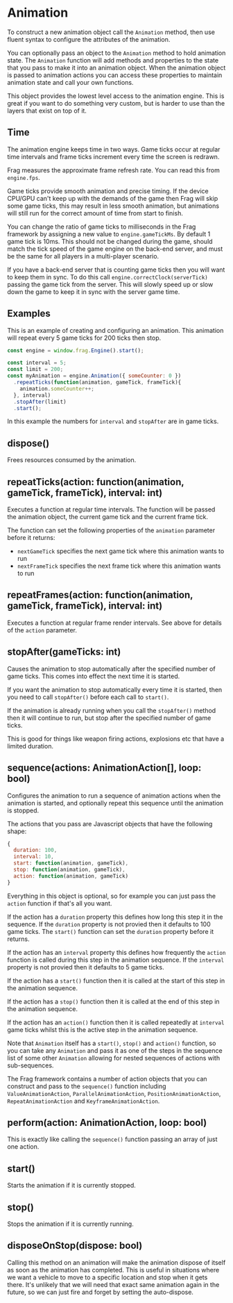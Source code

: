 # Animation
To construct a new animation object call the `Animation` method, then use
fluent syntax to configure the attributes of the animation.

You can optionally pass an object to the `Animation` method to hold
animation state. The `Animation` function will add methods and properties
to the state that you pass to make it into an animation object. When the
animation object is passed to animation actions you can access these
properties to maintain animation state and call your own functions.

This object provides the lowest level access to the animation engine.
This is great if you want to do something very custom, but is harder
to use than the layers that exist on top of it.

## Time
The animation engine keeps time in two ways. Game ticks occur at regular
time intervals and frame ticks increment every time the screen is redrawn.

Frag measures the approximate frame refresh rate. You can read this from
`engine.fps`.

Game ticks provide smooth animation and precise timing. If the device
CPU/GPU can't keep up with the demands of the game then Frag will skip
some game ticks, this may result in less smooth animation, but animations
will still run for the correct amount of time from start to finish.

You can change the ratio of game ticks to milliseconds in the
Frag framework by assigning a new value to `engine.gameTickMs`. 
By default 1 game tick is 10ms. This should not be changed during the game, 
should match the tick speed of the game engine on the back-end server, 
and must be the same for all players in a multi-player scenario.

If you have a back-end server that is counting game ticks then you will want 
to keep them in sync. To do this call `engine.correctClock(serverTick)`
passing the game tick from the server. This will slowly speed up or slow down
the game to keep it in sync with the server game time.

## Examples
This is an example of creating and configuring an animation. This
animation will repeat every 5 game ticks for 200 ticks then stop.

```javascript
const engine = window.frag.Engine().start();

const interval = 5;
const limit = 200;
const myAnimation = engine.Animation({ someCounter: 0 })
  .repeatTicks(function(animation, gameTick, frameTick){
    animation.someCounter++;
  }, interval)
  .stopAfter(limit)
  .start();
```

In this example the numbers for `interval` and `stopAfter` are in game
ticks.

## dispose()
Frees resources consumed by the animation.

## repeatTicks(action: function(animation, gameTick, frameTick), interval: int)
Executes a function at regular time intervals. The function will be passed
the animation object, the current game tick and the current frame tick.

The function can set the following properties of the `animation` parameter before
it returns:
* `nextGameTick` specifies the next game tick where this animation wants to run
* `nextFrameTick` specifies the next frame tick where this animation wants to run

## repeatFrames(action: function(animation, gameTick, frameTick), interval: int)
Executes a function at regular frame render intervals. See above for details
of the `action` parameter.

## stopAfter(gameTicks: int)
Causes the animation to stop automatically after the specified number of game ticks.
This comes into effect the next time it is started.

If you want the animation to stop automatically every time it is started, then
you need to call `stopAfter()` before each call to `start()`.

If the animation is already running when you call the `stopAfter()` method then
it will continue to run, but stop after the specified number of game ticks.

This is good for things like weapon firing actions, explosions etc that have a
limited duration.

## sequence(actions: AnimationAction[], loop: bool)
Configures the animation to run a sequence of animation actions when the animation
is started, and optionally repeat this sequence until the animation is stopped.

The actions that you pass are Javascript objects that have the following shape:
```javascript
{
  duration: 100,
  interval: 10,
  start: function(animation, gameTick),
  stop: function(animation, gameTick),
  action: function(animation, gameTick)
}
```

Everything in this object is optional, so for example you can just pass the `action` 
function if that's all you want.

If the action has a `duration` property this defines how long this step it in the
sequence. If the `duration` property is not provied then it defaults to 100 game ticks.
The `start()` function can set the `duration` property before it returns.

If the action has an `interval` property this defines how frequently the `action` function
is called during this step in the animation sequence. If the `interval` property is not 
provied then it defaults to 5 game ticks.

If the action has a `start()` function then it is called at the start of this step in the
animation sequence.

If the action has a `stop()` function then it is called at the end of this step in the
animation sequence.

If the action has an `action()` function then it is called repeatedly at `interval` game
ticks whilst this is the active step in the animation sequence.

Note that `Animation` itself has a `start()`, `stop()` and `action()` function, so you can 
take any `Animation` and pass it as one of the steps in the sequence list of some other
`Animation` allowing for nested sequences of actions with sub-sequences. 

The Frag framework contains a number of action objects that you can construct and
pass to the `sequence()` function including `ValueAnimationAction`,
`ParallelAnimationAction`, `PositionAnimationAction`, `RepeatAnimationAction` and
`KeyframeAnimationAction`.

## perform(action: AnimationAction, loop: bool)
This is exactly like calling the `sequence()` function passing an array of just one action.

## start()
Starts the animation if it is currently stopped.

## stop()
Stops the animation if it is currently running.

## disposeOnStop(dispose: bool)
Calling this method on an animation will make the animation dispose of itself as soon as
the animation has completed. This is useful in situations where we want a vehicle to move
to a specific location and stop when it gets there. It's unlikely that we will need that
exact same animation again in the future, so we can just fire and forget by setting the
auto-dispose.